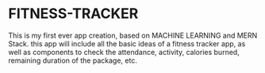 # FITNESS-TRACKER
This is my first ever app creation, based on MACHINE LEARNING and MERN Stack. this app will include all the basic ideas of a fitness tracker app, as well as components to check the attendance, activity, calories burned, remaining duration of the package, etc. 
